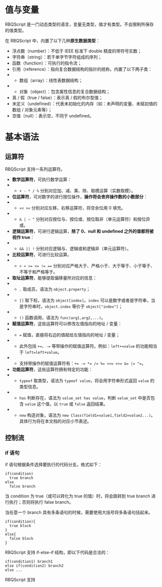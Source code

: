 # 值与变量

RBQScript 是一门动态类型的语言，变量无类型，值才有类型。不会限制所保存的值类型。

在 RBQScript 中，内置了以下几种**原生数据类型**：

- 浮点数（number）：不低于 IEEE 标准下 double 精度的带符号实数；
- 字符串（string）：若干单字节字符组成的序列；
- 函数（function）：可执行的指令流；
- 引用（reference）：指向复合数据结构的指针的统称。内置了以下两子类：
- - 数组（array）：线性表数据结构；
- - 对象（object）：包含属性信息的复合数据结构；
- 真 / 假（true / false）：表示真 / 假的布尔型值；
- 未定义（undefined）：代表未初始化的内存（如：未声明的变量、未赋初值的数组 / 对象元素等）；
- 空值（null）：表示空，不同于 undefined。

# 基本语法

## 运算符

RBQScript 支持一系列运算符。

- **数学运算符**，可执行数学运算：
- - `+ - * / %` 分别对应加、减、乘、除、取模运算（实数取模）。
- **位运算符**，可对数字的进行按位操作，**操作将会舍弃操作数的小数部分**：
- - `<< >>` 分别对应左移，右移运算符，将空余位用 0 填充。
- - `& | ~ ^` 分别对应按位与、按位或、按位取非（单元运算符）和按位异或。
- **逻辑运算符**，可进行逻辑运算，**除了 0、null 和 undefined 之外的值都将被视作 true**：
- - `&& || !` 分别对应逻辑与、逻辑或和逻辑非（单元运算符）。
- **比较运算符**，可进行比较运算。
- - `> < >= <= != ==` 分别对应严格大于、严格小于、大于等于、小于等于、不等于和严格等于。
- **取址运算符**，能够提取偏移量所对应的信息：
- - `.` 取成员，语法为 `object.property`；
- - `[]` 取下标，语法为 `object[index]`。`index` 可以是数字或者是字符串，当是字符串时，`object.index` 等价于 `object["index"]`；
- - `()` 函数调用，语法为 `func(arg1,arg2,...)`。
- **赋值运算符**，这些运算符可以修改左值指向的地址 / 变量：
- - `=` 赋值，直接将右边的值赋给左值指向的地址 / 变量；
- - 此外包括 `+=`、`-=` 等带操作的赋值运算符。例如：`left+=value` 的功能相当于 `left=left+value`。
- - 支持带操作的赋值运算符有：`+= -= *= /= %= <<= >>= &= |= ^=`。
- **功能运算符**，这些运算符拥有特定的功能：
- - `typeof` 取类型，语法为 `typeof value`，将会用字符串形式返回 `value` 的类型信息。
- - `has` 判断存在，语法为 `value_set has value`，判断 `value_set` 中是否包含 `value` 这个值，以 `true` 或 `false` 返回结果。
- - `new` 构造对象，语法为 `new Class(field1=value1,field2=value2...)`。具体行为将在本文档的对应小节表述。

## 控制流

### if 语句

if 语句根据条件选择要执行的代码分支。格式如下：

```
if(condition)
  true branch
else
  false branch
```

当 condition 为 true（或可以转化为 true 的值）时，将会跳转到 true branch 进行执行；否则将执行 false branch。

当任意一个 branch 具有多条语句的时候，需要使用大括号将多条语句括起来。

```
if(condition){
  true block
}
else{
  false block
}
```

RBQScript 支持 if-else-if 结构，即以下代码是合法的：

```
if(condition1) branch1
else if(condition2) branch2
else ...
```


RBQScript 支持
